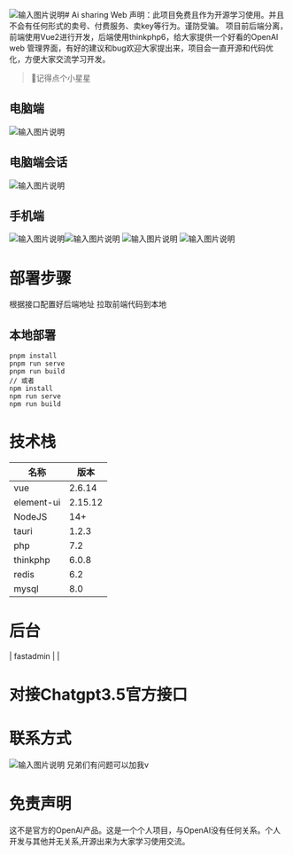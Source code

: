 ![输入图片说明](src/assets/img/bcfb3db9155550f70593d54ff5f2560.png)# Ai sharing Web
声明：此项目免费且作为开源学习使用。并且不会有任何形式的卖号、付费服务、卖key等行为。谨防受骗。
项目前后端分离，前端使用Vue2进行开发，后端使用thinkphp6，给大家提供一个好看的OpenAI web 管理界面，有好的建议和bug欢迎大家提出来，项目会一直开源和代码优化，方便大家交流学习开发。

> 🤭记得点个小星星

## 电脑端
![输入图片说明](src/assets/img/1681554510(1).png)
## 电脑端会话
![输入图片说明](src/assets/img/1681554785(1).jpg)
## 手机端
![输入图片说明](src/assets/img/8d83d50d59f1c9553a56b6a8f6a2edb.png)![输入图片说明](src/assets/img/e6df757da4a3d25dcd970eea0173ff5.png)
![输入图片说明](src/assets/img/8076a374101e297d228f6ea41115658.png)
![输入图片说明](src/assets/img/bcfb3db9155550f70593d54ff5f2560.png)

# 部署步骤
根据接口配置好后端地址
拉取前端代码到本地
## 本地部署
```
pnpm install
pnpm run serve
pnpm run build
// 或者 
npm install
npm run serve
npm run build

```

# 技术栈

|  名称   | 版本  |
|  ----  | ----  |
| vue  | 2.6.14 |
| element-ui  | 2.15.12 |
| NodeJS  | 14+ |
| tauri  | 1.2.3 |
| php  | 7.2  |
| thinkphp  | 6.0.8  |
| redis  | 6.2  |
| mysql  | 8.0  |

# 后台
| fastadmin  |   |

# 对接Chatgpt3.5官方接口

# 联系方式
![输入图片说明](src/assets/img/fd5635a0019230914cad454013393ef.jpg)
兄弟们有问题可以加我v

# 免责声明
这不是官方的OpenAI产品。这是一个个人项目，与OpenAI没有任何关系。个人开发与其他并无关系,开源出来为大家学习使用交流。
